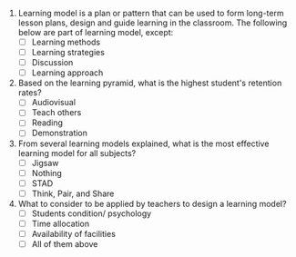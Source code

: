 1.  Learning model is a plan or pattern that can be used to form long-term lesson plans, design and       guide learning in the classroom. The following below are part of learning model, except:
    - [ ] Learning methods
    - [ ] Learning strategies
    - [ ] Discussion
    - [ ] Learning approach
2.  Based on the learning pyramid, what is the highest student's retention rates?
    - [ ] Audiovisual
    - [ ] Teach others
    - [ ] Reading
    - [ ] Demonstration
3.  From several learning models explained, what is the most effective learning model for all             subjects?
    - [ ] Jigsaw
    - [ ] Nothing 
    - [ ] STAD
    - [ ] Think, Pair, and Share
4.  What to consider to be applied by teachers to design a learning model?
    - [ ] Students condition/ psychology
    - [ ] Time allocation
    - [ ] Availability of facilities
    - [ ] All of them above